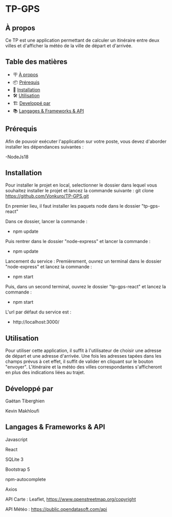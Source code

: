 # TP-GPS

## À propos
Ce TP est une application permettant de calculer un itinéraire entre deux villes et d'afficher la météo de la ville de départ et d'arrivée. 

## Table des matières

- 🪧 [À propos](#à-propos)
- 📦 [Prérequis](#prérequis)
- 🚀 [Installation](#installation)
- 🛠️ [Utilisation](#utilisation)
- 🏗️ [Developpé par](#developpé-par)
- 📚 [Langages & Frameworks & API](#langages-&-frameworks-&-API)


## Prérequis

Afin de pouvoir exécuter l'application sur votre poste, vous devez d'aborder installer les dépendances suivantes :

-NodeJs18
  
## Installation

Pour installer le projet en local, selectionner le dossier dans lequel vous souhaitez installer le projet et lancez la commande suivante : 
git clone https://github.com/Vonkuro/TP-GPS.git

En premier lieu, il faut installer les paquets node dans le dossier "tp-gps-react"

Dans ce dossier, lancer la commande : 

- npm update

Puis rentrer dans le dossier "node-express" et lancer la commande : 

- npm update


Lancement du service :
Premièrement, ouvrez un terminal dans le dossier "node-express" et lancez la commande :

- npm start

Puis, dans un second terminal, ouvrez le dossier "tp-gps-react" et lancez la commande :

- npm start

L'url par défaut du service est : 

- http://localhost:3000/

## Utilisation

Pour utiliser cette application, il suffit à l'utilisateur de choisir une adresse de départ et une adresse d'arrivée. Une fois les adresses tapées dans les
champs prévus à cet effet, il suffit de valider en cliquant sur le bouton "envoyer".
L'itinéraire et la météo des villes correspondantes s'afficheront en plus des indications liées au trajet.

## Développé par

Gaëtan Tiberghien

Kevin Makhloufi

## Langages & Frameworks & API

Javascript

React

SQLite 3

Bootstrap 5

npm-autocomplete

Axios

API Carte : Leaflet, https://www.openstreetmap.org/copyright

API Météo : https://public.opendatasoft.com/api



